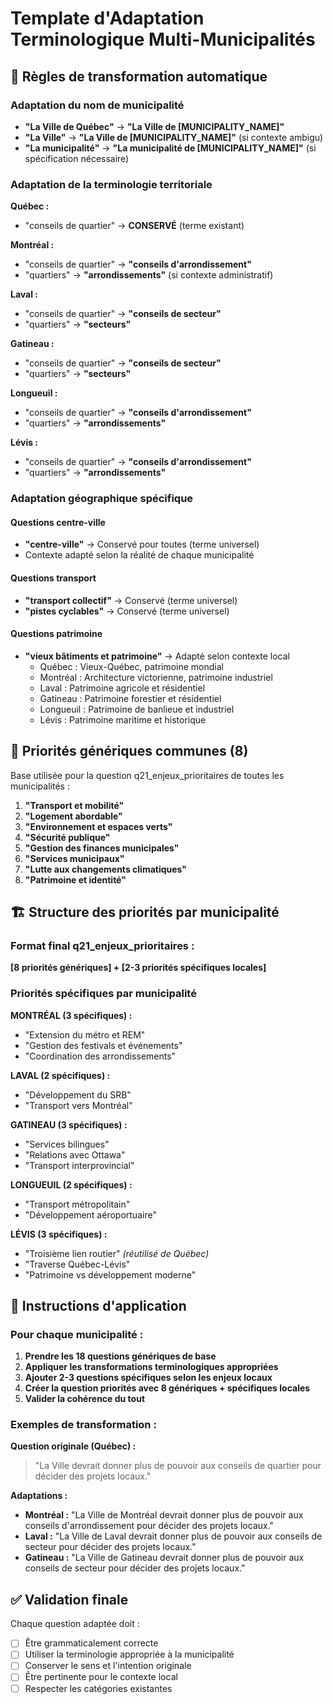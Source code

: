 # Template d'Adaptation Terminologique Multi-Municipalités

## 🔄 Règles de transformation automatique

### Adaptation du nom de municipalité
- **"La Ville de Québec"** → **"La Ville de [MUNICIPALITY_NAME]"**
- **"La Ville"** → **"La Ville de [MUNICIPALITY_NAME]"** (si contexte ambigu)
- **"La municipalité"** → **"La municipalité de [MUNICIPALITY_NAME]"** (si spécification nécessaire)

### Adaptation de la terminologie territoriale

**Québec :**
- "conseils de quartier" → **CONSERVÉ** (terme existant)

**Montréal :**
- "conseils de quartier" → **"conseils d'arrondissement"**
- "quartiers" → **"arrondissements"** (si contexte administratif)

**Laval :**
- "conseils de quartier" → **"conseils de secteur"**
- "quartiers" → **"secteurs"**

**Gatineau :**
- "conseils de quartier" → **"conseils de secteur"**
- "quartiers" → **"secteurs"**

**Longueuil :**
- "conseils de quartier" → **"conseils d'arrondissement"**
- "quartiers" → **"arrondissements"**

**Lévis :**
- "conseils de quartier" → **"conseils d'arrondissement"**
- "quartiers" → **"arrondissements"**

### Adaptation géographique spécifique

#### Questions centre-ville
- **"centre-ville"** → Conservé pour toutes (terme universel)
- Contexte adapté selon la réalité de chaque municipalité

#### Questions transport
- **"transport collectif"** → Conservé (terme universel)
- **"pistes cyclables"** → Conservé (terme universel)

#### Questions patrimoine
- **"vieux bâtiments et patrimoine"** → Adapté selon contexte local
  - Québec : Vieux-Québec, patrimoine mondial
  - Montréal : Architecture victorienne, patrimoine industriel
  - Laval : Patrimoine agricole et résidentiel
  - Gatineau : Patrimoine forestier et résidentiel
  - Longueuil : Patrimoine de banlieue et industriel
  - Lévis : Patrimoine maritime et historique

## 🎯 Priorités génériques communes (8)

Base utilisée pour la question q21_enjeux_prioritaires de toutes les municipalités :

1. **"Transport et mobilité"**
2. **"Logement abordable"**
3. **"Environnement et espaces verts"**
4. **"Sécurité publique"**
5. **"Gestion des finances municipales"**
6. **"Services municipaux"**
7. **"Lutte aux changements climatiques"**
8. **"Patrimoine et identité"**

## 🏗️ Structure des priorités par municipalité

### Format final q21_enjeux_prioritaires :
**[8 priorités génériques] + [2-3 priorités spécifiques locales]**

### Priorités spécifiques par municipalité

**MONTRÉAL (3 spécifiques) :**
- "Extension du métro et REM"
- "Gestion des festivals et événements"
- "Coordination des arrondissements"

**LAVAL (2 spécifiques) :**
- "Développement du SRB"
- "Transport vers Montréal"

**GATINEAU (3 spécifiques) :**
- "Services bilingues"
- "Relations avec Ottawa"
- "Transport interprovincial"

**LONGUEUIL (2 spécifiques) :**
- "Transport métropolitain"
- "Développement aéroportuaire"

**LÉVIS (3 spécifiques) :**
- "Troisième lien routier" *(réutilisé de Québec)*
- "Traverse Québec-Lévis"
- "Patrimoine vs développement moderne"

## 📝 Instructions d'application

### Pour chaque municipalité :

1. **Prendre les 18 questions génériques de base**
2. **Appliquer les transformations terminologiques appropriées**
3. **Ajouter 2-3 questions spécifiques selon les enjeux locaux**
4. **Créer la question priorités avec 8 génériques + spécifiques locales**
5. **Valider la cohérence du tout**

### Exemples de transformation :

**Question originale (Québec) :**
> "La Ville devrait donner plus de pouvoir aux conseils de quartier pour décider des projets locaux."

**Adaptations :**
- **Montréal :** "La Ville de Montréal devrait donner plus de pouvoir aux conseils d'arrondissement pour décider des projets locaux."
- **Laval :** "La Ville de Laval devrait donner plus de pouvoir aux conseils de secteur pour décider des projets locaux."
- **Gatineau :** "La Ville de Gatineau devrait donner plus de pouvoir aux conseils de secteur pour décider des projets locaux."

## ✅ Validation finale

Chaque question adaptée doit :
- [ ] Être grammaticalement correcte
- [ ] Utiliser la terminologie appropriée à la municipalité
- [ ] Conserver le sens et l'intention originale
- [ ] Être pertinente pour le contexte local
- [ ] Respecter les catégories existantes